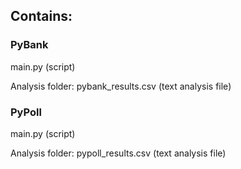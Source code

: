 ## Contains:

### PyBank
main.py (script)

Analysis folder:
    pybank_results.csv (text analysis file)

### PyPoll
main.py (script)

Analysis folder:
    pypoll_results.csv (text analysis file)

